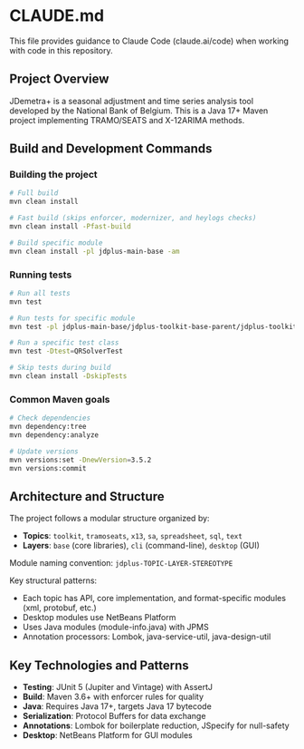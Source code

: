 # CLAUDE.md

This file provides guidance to Claude Code (claude.ai/code) when working with code in this repository.

## Project Overview

JDemetra+ is a seasonal adjustment and time series analysis tool developed by the National Bank of Belgium. This is a Java 17+ Maven project implementing TRAMO/SEATS and X-12ARIMA methods.

## Build and Development Commands

### Building the project
```bash
# Full build
mvn clean install

# Fast build (skips enforcer, modernizer, and heylogs checks)
mvn clean install -Pfast-build

# Build specific module
mvn clean install -pl jdplus-main-base -am
```

### Running tests
```bash
# Run all tests
mvn test

# Run tests for specific module
mvn test -pl jdplus-main-base/jdplus-toolkit-base-parent/jdplus-toolkit-base-core

# Run a specific test class
mvn test -Dtest=QRSolverTest

# Skip tests during build
mvn clean install -DskipTests
```

### Common Maven goals
```bash
# Check dependencies
mvn dependency:tree
mvn dependency:analyze

# Update versions
mvn versions:set -DnewVersion=3.5.2
mvn versions:commit
```

## Architecture and Structure

The project follows a modular structure organized by:
- **Topics**: `toolkit`, `tramoseats`, `x13`, `sa`, `spreadsheet`, `sql`, `text`
- **Layers**: `base` (core libraries), `cli` (command-line), `desktop` (GUI)

Module naming convention: `jdplus-TOPIC-LAYER-STEREOTYPE`

Key structural patterns:
- Each topic has API, core implementation, and format-specific modules (xml, protobuf, etc.)
- Desktop modules use NetBeans Platform
- Uses Java modules (module-info.java) with JPMS
- Annotation processors: Lombok, java-service-util, java-design-util

## Key Technologies and Patterns

- **Testing**: JUnit 5 (Jupiter and Vintage) with AssertJ
- **Build**: Maven 3.6+ with enforcer rules for quality
- **Java**: Requires Java 17+, targets Java 17 bytecode
- **Serialization**: Protocol Buffers for data exchange
- **Annotations**: Lombok for boilerplate reduction, JSpecify for null-safety
- **Desktop**: NetBeans Platform for GUI modules